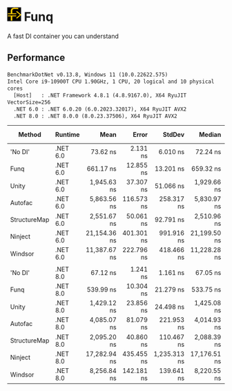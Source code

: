# ![](https://github.com/kzu/funq/raw/main/assets/img/32x32.png) Funq

A fast DI container you can understand

## Performance

```
BenchmarkDotNet v0.13.8, Windows 11 (10.0.22622.575)
Intel Core i9-10900T CPU 1.90GHz, 1 CPU, 20 logical and 10 physical cores
  [Host]   : .NET Framework 4.8.1 (4.8.9167.0), X64 RyuJIT VectorSize=256
  .NET 6.0 : .NET 6.0.20 (6.0.2023.32017), X64 RyuJIT AVX2
  .NET 8.0 : .NET 8.0.0 (8.0.23.37506), X64 RyuJIT AVX2
```

| Method       | Runtime    | Mean         | Error      | StdDev       | Median       | Ratio  | RatioSD | Gen0   | Gen1   | Allocated | Alloc Ratio |
|------------- |----------- |-------------:|-----------:|-------------:|-------------:|-------:|--------:|-------:|-------:|----------:|------------:|
| 'No DI'      | .NET 6.0   |     73.62 ns |   2.131 ns |     6.010 ns |     72.24 ns |   1.00 |    0.00 | 0.0374 |      - |     392 B |        1.00 |
| Funq         | .NET 6.0   |    661.17 ns |  12.855 ns |    13.201 ns |    659.32 ns |   8.54 |    0.86 | 0.0906 |      - |     952 B |        2.43 |
| Unity        | .NET 6.0   |  1,945.63 ns |  37.307 ns |    51.066 ns |  1,929.66 ns |  25.79 |    2.17 | 0.2060 |      - |    2176 B |        5.55 |
| Autofac      | .NET 6.0   |  5,863.56 ns | 116.573 ns |   258.317 ns |  5,830.97 ns |  81.33 |    7.63 | 0.4654 |      - |    4904 B |       12.51 |
| StructureMap | .NET 6.0   |  2,551.67 ns |  50.061 ns |    92.791 ns |  2,510.96 ns |  35.10 |    2.91 | 0.2975 |      - |    3120 B |        7.96 |
| Ninject      | .NET 6.0   | 21,154.36 ns | 401.301 ns |   991.916 ns | 21,199.50 ns | 290.24 |   28.06 | 1.4954 | 0.3662 |   15736 B |       40.14 |
| Windsor      | .NET 6.0   | 11,387.67 ns | 222.796 ns |   418.466 ns | 11,228.28 ns | 156.81 |   11.51 | 0.9155 |      - |    9712 B |       24.78 |
|              |            |              |            |              |              |        |         |        |        |           |             |
| 'No DI'      | .NET 8.0   |     67.12 ns |   1.241 ns |     1.161 ns |     67.05 ns |   1.00 |    0.00 | 0.0374 |      - |     392 B |        1.00 |
| Funq         | .NET 8.0   |    539.99 ns |  10.304 ns |    21.279 ns |    533.75 ns |   8.12 |    0.43 | 0.0906 |      - |     952 B |        2.43 |
| Unity        | .NET 8.0   |  1,429.12 ns |  23.856 ns |    24.498 ns |  1,425.08 ns |  21.32 |    0.49 | 0.2079 |      - |    2176 B |        5.55 |
| Autofac      | .NET 8.0   |  4,085.07 ns |  81.079 ns |   221.953 ns |  4,014.93 ns |  62.77 |    3.82 | 0.4654 |      - |    4904 B |       12.51 |
| StructureMap | .NET 8.0   |  2,095.20 ns |  40.860 ns |   110.467 ns |  2,088.39 ns |  31.13 |    1.81 | 0.2975 |      - |    3120 B |        7.96 |
| Ninject      | .NET 8.0   | 17,282.94 ns | 435.455 ns | 1,235.313 ns | 17,176.51 ns | 265.10 |   19.16 | 1.3428 | 0.3357 |   14096 B |       35.96 |
| Windsor      | .NET 8.0   |  8,256.84 ns | 142.181 ns |   139.641 ns |  8,220.55 ns | 123.14 |    3.05 | 0.9155 |      - |    9712 B |       24.78 |
